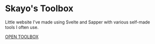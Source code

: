# Skayo's Toolbox

Little website I've made using Svelte and Sapper with various self-made tools I often use.

[OPEN TOOLBOX](https://tools.skayo.dev)